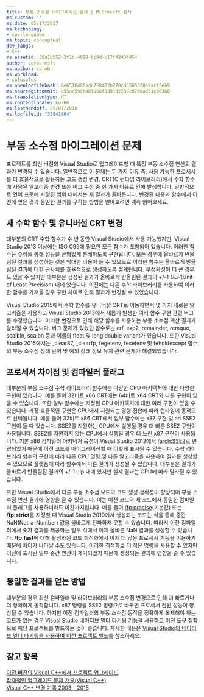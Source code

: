 ```yaml
---
title: 부동 소수점 마이그레이션 문제 | Microsoft 문서
ms.custom: ''
ms.date: 05/17/2017
ms.technology:
- cpp-language
ms.topic: conceptual
dev_langs:
- C++
ms.assetid: 36a1b552-2f2b-4919-bc9d-c17f42434954
author: corob-msft
ms.author: corob
ms.workload:
- cplusplus
ms.openlocfilehash: 0e6578486ada758482b270cd5505338e2acf3eb9
ms.sourcegitcommit: d55ac596ba8f908f5d91d228dc070dad31cb8360
ms.translationtype: HT
ms.contentlocale: ko-KR
ms.lasthandoff: 05/07/2018
ms.locfileid: "33841904"
---
```

# <a name="floating-point-migration-issues"></a>부동 소수점 마이그레이션 문제  
  
프로젝트를 최신 버전의 Visual Studio로 업그레이드할 때 특정 부동 소수점 연산의 결과가 변경될 수 있습니다. 일반적으로 이 문제는 두 가지 이유 즉, 사용 가능한 프로세서를 더 효율적으로 활용하는 코드 생성 변경, CRT(C 런타임 라이브러리)에서 수학 함수에 사용된 알고리즘 변경 또는 버그 수정 중 한 가지 이유로 인해 발생합니다. 일반적으로 언어 표준에 지정된 범위 내에서는 새 결과가 올바릅니다. 변경된 내용과 함수에서 이전에 얻은 것과 동일한 결과를 구하는 방법을 알아보려면 계속 읽어보세요.  

## <a name="new-math-functions-and-universal-crt-changes"></a>새 수학 함수 및 유니버설 CRT 변경  
  
대부분의 CRT 수학 함수가 수 년 동안 Visual Studio에서 사용 가능했지만, Visual Studio 2013 이상에는 ISO C99에 필요한 모든 함수가 포함되어 있습니다. 이러한 함수는 수정을 통해 성능을 균형있게 분배하도록 구현됩니다. 모든 경우에 올바르게 반올림된 결과를 생성하는 것은 막대한 비용이 들 수 있으므로 이러한 함수는 올바르게 반올림된 결과에 대한 근사치를 효율적으로 생성하도록 설계됩니다. 부정확성이 더 큰 경우도 있을 수 있지만 대부분은 생성된 결과가 올바르게 반올림된 결과의 +/-1 *ULP*(Unit of Least Precision) 내에 있습니다. 이전에는 다른 수학 라이브러리를 사용하여 이러한 함수를 가져올 경우 구현 차이로 인해 결과가 변경될 수 있었습니다.   
    
Visual Studio 2015에서 수학 함수를 유니버설 CRT로 이동하면서 몇 가지 새로운 알고리즘을 사용하고 Visual Studio 2013에서 새롭게 발생한 여러 함수 구현 관련 버그를 수정했습니다. 이러한 변경으로 인해 해당 함수를 사용하는 부동 소수점 계산 결과가 달라질 수 있습니다. 버그 문제가 있었던 함수로는 erf, exp2, remainder, remquo, scalbln, scalbn 등과 이들의 float 및 long double variant가 있습니다.  또한 Visual Studio 2015에서는 _clear87, _clearfp, fegetenv, fesetenv 및 feholdexcept 함수의 부동 소수점 상태 단어 및 예외 상태 정보 유지 관련 문제가 해결되었습니다.  
  
## <a name="processor-differences-and-compiler-flags"></a>프로세서 차이점 및 컴파일러 플래그  
  
대부분의 부동 소수점 수학 라이브러리 함수에는 다양한 CPU 아키텍처에 대한 다양한 구현이 있습니다. 예를 들어 32비트 x86 CRT에는 64비트 x64 CRT와 다른 구현이 있을 수 있습니다. 또한 일부 함수에는 지정된 CPU 아키텍처에 대한 여러 구현이 있을 수 있습니다. 가장 효율적인 구현은 CPU에서 지원되는 명령 집합에 따라 런타임에 동적으로 선택됩니다. 예를 들어 32비트 x86 CRT에서 일부 함수에는 x87 구현 및 an SSE2 구현이 둘 다 있습니다. SSE2를 지원하는 CPU에서 실행될 경우 더 빠른 SSE2 구현이 사용됩니다. SSE2를 지원하지 않는 CPU에서 실행될 경우 더 느린 x87 구현이 사용됩니다. 기본 x86 컴파일러 아키텍처 옵션이 Visual Studio 2012에서 [/arch:SSE2](../build/reference/arch-x86.md)로 변경되었기 때문에 이전 코드를 마이그레이션할 때 이렇게 표시될 수 있습니다. 수학 라이브러리 함수의 구현에 따라 다른 CPU 명령 및 다른 알고리즘을 사용하여 결과를 생성할 수 있으므로 플랫폼에 따라 함수에서 다른 결과가 생성될 수 있습니다. 대부분은 결과가 올바르게 반올림된 결과의 +/-1 ulp 내에 있지만 실제 결과는 CPU에 따라 달라질 수 있습니다.  
  
또한 Visual Studio에서 다른 부동 소수점 모드의 코드 생성 정확성이 향상되어 부동 소수점 연산 결과에 영향을 줄 수 있습니다. 이는 이전 코드와 새 코드에서 동일한 컴파일러 플래그를 사용하더라도 마찬가지입니다. 예를 들어 [/fp:precise](../build/reference/fp-specify-floating-point-behavior.md)(기본값) 또는 **/fp:strict**를 지정할 때 Visual Studio 2010에서 생성되는 코드는 식을 통해 중간 NaN(Not-a-Number) 값을 올바르게 전파하지 못할 수 있습니다. 따라서 이전 컴파일러에서 숫자 결과를 제공하는 일부 식에서 이제 올바른 NaN 결과를 생성할 수 있습니다. **/fp:fast**에 대해 활성화된 코드 최적화에서 이제 더 많은 프로세서 기능을 이용하기 때문에 차이가 나타날 수도 있습니다. 이러한 최적화로 더 적은 명령을 사용할 수 있지만 이전에 표시된 일부 중간 연산이 제거되었기 때문에 생성되는 결과에 영향을 줄 수 있습니다.  
  
## <a name="how-to-get-identical-results"></a>동일한 결과를 얻는 방법  
  
대부분의 경우 최신 컴파일러 및 라이브러리의 부동 소수점 변경으로 인해 더 빠르거나 더 정확하게 동작합니다. x87 명령을 SSE2 명령으로 바꾸면 프로세서 전원 성능이 향상될 수 있습니다. 하지만 이전 컴파일러의 부동 소수점 동작을 정확하게 복제해야 하는 코드가 있는 경우 Visual Studio 네이티브 멀티 타기팅 기능을 사용하고 이전 도구 집합으로 해당 프로젝트를 빌드하는 것이 좋습니다. 자세한 내용은 [Visual Studio의 네이티브 멀티 타기팅을 사용하여 이전 프로젝트 빌드](use-native-multi-targeting.md)를 참조하세요.  
  
## <a name="see-also"></a>참고 항목  
  
[이전 버전의 Visual C++에서 프로젝트 업그레이드](upgrading-projects-from-earlier-versions-of-visual-cpp.md)  
[잠재적인 업그레이드 문제 개요(Visual C++)](overview-of-potential-upgrade-issues-visual-cpp.md)  
[Visual C++ 변경 기록 2003 - 2015](visual-cpp-change-history-2003-2015.md)  

